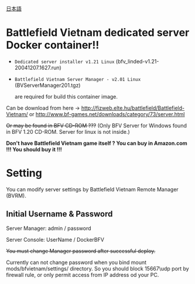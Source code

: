 [日本語](READMEja.md)

# Battlefield Vietnam dedicated server Docker container!!

* `Dedicated server installer v1.21 Linux` (bfv_linded-v1.21-20041207.1627.run)
* `Battlefield Vietnam Server Manager - v2.01 Linux` (BVServerManager201.tgz)

    are required for build this container image.

Can be download from here -> http://fizweb.elte.hu/battlefield/Battlefield-Vietnam/ or http://www.bf-games.net/downloads/category/73/server.html

~~Or may be found in BFV CD-ROM ???~~ (Only BFV Server for Windows found in BFV 1.20 CD-ROM. Server for linux is not inside.)

__Don't have Battlefield Vietnam game itself ? You can buy in Amazon.com !!! You should buy it !!!__

# Setting

You can modify server settings by Battlefield Vietnam Remote Manager (BVRM).

## Initial Username & Password
Server Manager:  admin / password

Server Console:  UserName / DockerBFV

~~You must change Manager password after successful deploy.~~

Currently can not change password when you bind mount mods/bfvietnam/settings/ directory. So you should block 15667\udp port by firewall rule, or only permit access from IP address od your PC.

